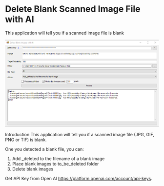 # Delete Blank Scanned Image File with AI

This application will tell you if a scanned image file is blank

![](img/DeleteBlankPages.png)

Introduction This application will tell you if a scanned image file (JPG, GIF, PNG or TIF) is blank.

One you detected a blank file, you can:

1. Add _deleted to the filename of a blank image
3. Place blank images to to_be_deleted folder
3. Delete blank images

Get API Key from Open AI https://platform.openai.com/account/api-keys.
